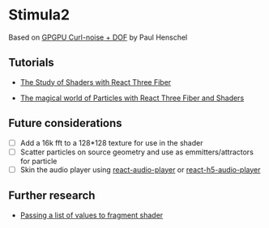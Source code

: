# Stimula2

Based on [GPGPU Curl-noise + DOF](https://codesandbox.io/s/zgsyn) by Paul Henschel

## Tutorials

- [The Study of Shaders with React Three Fiber](https://blog.maximeheckel.com/posts/the-study-of-shaders-with-react-three-fiber/)

- [The magical world of Particles with React Three Fiber and Shaders](https://blog.maximeheckel.com/posts/the-magical-world-of-particles-with-react-three-fiber-and-shaders/)

## Future considerations

- [ ] Add a 16k fft to a 128\*128 texture for use in the shader
- [ ] Scatter particles on source geometry and use as emmitters/attractors for particle
- [ ] Skin the audio player using [react-audio-player](https://github.com/justinmc/react-audio-player#readme) or [react-h5-audio-player](https://github.com/lhz516/react-h5-audio-player)

## Further research

- [Passing a list of values to fragment shader](https://stackoverflow.com/questions/7954927/passing-a-list-of-values-to-fragment-shader)
